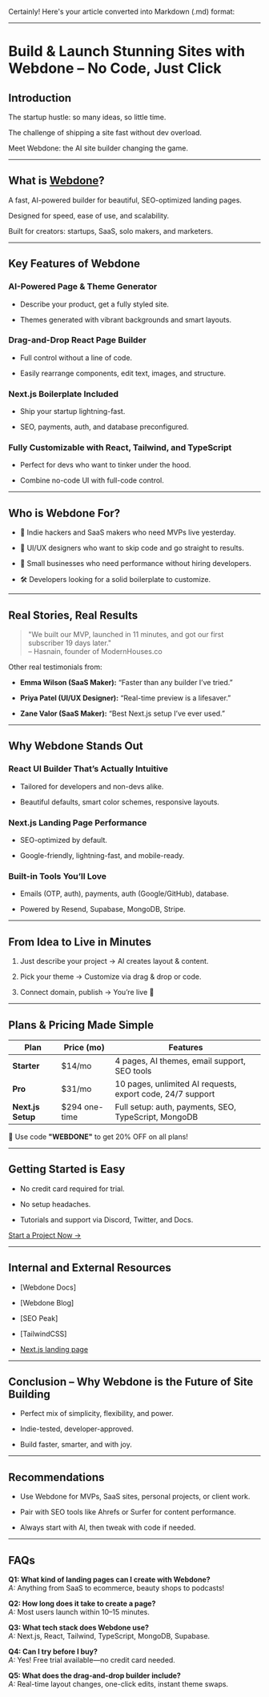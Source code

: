 Certainly! Here's your article converted into Markdown (.md) format:

---

# Build & Launch Stunning Sites with Webdone – No Code, Just Click

## Introduction

The startup hustle: so many ideas, so little time.

The challenge of shipping a site fast without dev overload.

Meet Webdone: the AI site builder changing the game.

---

## What is [Webdone](https://www.webd.one/)?

A fast, AI-powered builder for beautiful, SEO-optimized landing pages.

Designed for speed, ease of use, and scalability.

Built for creators: startups, SaaS, solo makers, and marketers.

---

## Key Features of Webdone

### AI-Powered Page & Theme Generator

- Describe your product, get a fully styled site.

- Themes generated with vibrant backgrounds and smart layouts.

### Drag-and-Drop React Page Builder

- Full control without a line of code.

- Easily rearrange components, edit text, images, and structure.

### Next.js Boilerplate Included

- Ship your startup lightning-fast.

- SEO, payments, auth, and database preconfigured.

### Fully Customizable with React, Tailwind, and TypeScript

- Perfect for devs who want to tinker under the hood.

- Combine no-code UI with full-code control.

---

## Who is Webdone For?

- 🧠 Indie hackers and SaaS makers who need MVPs live yesterday.

- 🎨 UI/UX designers who want to skip code and go straight to results.

- 💼 Small businesses who need performance without hiring developers.

- 🛠️ Developers looking for a solid boilerplate to customize.

---

## Real Stories, Real Results

> "We built our MVP, launched in 11 minutes, and got our first subscriber 19 days later."  
> – Hasnain, founder of ModernHouses.co

Other real testimonials from:

- **Emma Wilson (SaaS Maker):** “Faster than any builder I’ve tried.”

- **Priya Patel (UI/UX Designer):** “Real-time preview is a lifesaver.”

- **Zane Valor (SaaS Maker):** “Best Next.js setup I’ve ever used.”

---

## Why Webdone Stands Out

### React UI Builder That’s Actually Intuitive

- Tailored for developers and non-devs alike.

- Beautiful defaults, smart color schemes, responsive layouts.

### Next.js Landing Page Performance

- SEO-optimized by default.

- Google-friendly, lightning-fast, and mobile-ready.

### Built-in Tools You’ll Love

- Emails (OTP, auth), payments, auth (Google/GitHub), database.

- Powered by Resend, Supabase, MongoDB, Stripe.

---

## From Idea to Live in Minutes

1. Just describe your project → AI creates layout & content.

2. Pick your theme → Customize via drag & drop or code.

3. Connect domain, publish → You’re live 🚀

---

## Plans & Pricing Made Simple

| Plan             | Price (mo) | Features                                                                 |
|------------------|------------|--------------------------------------------------------------------------|
| **Starter**      | $14/mo     | 4 pages, AI themes, email support, SEO tools                             |
| **Pro**          | $31/mo     | 10 pages, unlimited AI requests, export code, 24/7 support               |
| **Next.js Setup**| $294 one-time | Full setup: auth, payments, SEO, TypeScript, MongoDB                 |

🎉 Use code **"WEBDONE"** to get 20% OFF on all plans!

---

## Getting Started is Easy

- No credit card required for trial.

- No setup headaches.

- Tutorials and support via Discord, Twitter, and Docs.

[Start a Project Now →](#)

---

## Internal and External Resources

- [Webdone Docs]

- [Webdone Blog]

- [SEO Peak]

- [TailwindCSS]

- [Next.js landing page](www.webd.one/blog/next-js-landing-page-template)

---

## Conclusion – Why Webdone is the Future of Site Building

- Perfect mix of simplicity, flexibility, and power.

- Indie-tested, developer-approved.

- Build faster, smarter, and with joy.

---

## Recommendations

- Use Webdone for MVPs, SaaS sites, personal projects, or client work.

- Pair with SEO tools like Ahrefs or Surfer for content performance.

- Always start with AI, then tweak with code if needed.

---

## FAQs

**Q1: What kind of landing pages can I create with Webdone?**  
*A:* Anything from SaaS to ecommerce, beauty shops to podcasts!

**Q2: How long does it take to create a page?**  
*A:* Most users launch within 10–15 minutes.

**Q3: What tech stack does Webdone use?**  
*A:* Next.js, React, Tailwind, TypeScript, MongoDB, Supabase.

**Q4: Can I try before I buy?**  
*A:* Yes! Free trial available—no credit card needed.

**Q5: What does the drag-and-drop builder include?**  
*A:* Real-time layout changes, one-click edits, instant theme swaps.

